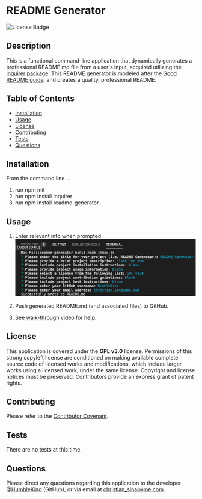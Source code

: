 
# README Generator
![License Badge](https://img.shields.io/badge/lisence-GPL%20v3.0-green)

## Description
This is a functional command-line application that dynamically generates a professional README.md file from a user's input, acquired utilizing the [Inquirer package](https://www.npmjs.com/package/inquirer). This README generator is modeled after the [Good README guide](../../01-HTML-Git-CSS/04-Supplemental/Good-README-Guide/README.md), and creates a quality, professional README.

## Table of Contents
* [Installation](#installation)
* [Usage](#usage)
* [License](#license)
* [Contributing](#contributing)
* [Tests](#tests)
* [Questions](#questions)

## Installation
From the command line ...
1. run npm init
2. run npm install inquirer
3. run npm install readme-generator

## Usage
1. Enter relevant info when prompted.
![README Generator - Prompts](screen-shot_1.png)

2. Push generated README.md (and associated files) to GitHub.

3. See [walk-through](https://drive.google.com/file/d/1dHc3Qf4pQxmyDSDDBWcoNOQXFY487bbL/view) video for help.

## License
This application is covered under the **GPL v3.0** license. Permissions of this strong copyleft license are conditioned on making available complete source code of licensed works and modifications, which include larger works using a licensed work, under the same license. Copyright and license notices must be preserved. Contributors provide an express grant of patent rights.

## Contributing
Please refer to the [Contributor Covenant](https://www.contributor-covenant.org/version/2/0/code_of_conduct/).

## Tests
There are no tests at this time.

## Questions
Please direct any questions regarding this application to the developer @[HumbleKind](https://github.com/HumbleKind) (GitHub), or via email at christian_sinai@me.com.
